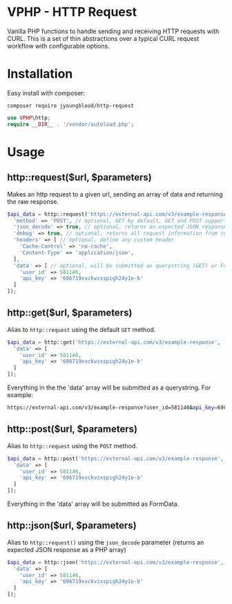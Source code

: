 # VPHP - HTTP Request

Vanilla PHP functions to handle sending and receiving HTTP requests with CURL. This is a set of thin abstractions over a typical CURL request workflow with configurable options.


# Installation
Easy install with composer:
```
composer require jyoungblood/http-request
```
```php
use VPHP\http;
require __DIR__ . '/vendor/autoload.php';
```


# Usage
## http::request($url, $parameters)
Makes an http request to a given url, sending an array of data and returning the raw response.
```php
$api_data = http::request('https://external-api.com/v3/example-response', [
  'method' => 'POST', // optional, GET by default, GET and POST supported currently
  'json_decode' => true, // optional, returns an expected JSON response as a PHP array
  'debug' => true, // optional, returns all request information from curl_getinfo()
  'headers' => [ // optional, define any custom header
    'Cache-Control' => 'no-cache',
    'Content-Type' => 'application/json',
  ],
  'data' => [ // optional, will be submitted as querystring (GET) or FormData (POST)
    'user_id' => 581146,
    'api_key' => '696719xvckvzxspigh24y1e-b'
  ]
]);
```

## http::get($url, $parameters)
Alias to `http::request` using the default `GET` method.
```php
$api_data = http::get('https://external-api.com/v3/example-response', [
  'data' => [
    'user_id' => 581146,
    'api_key' => '696719xvckvzxspigh24y1e-b'
  ]
]);
```
Everything in the the 'data' array will be submitted as a querystring. For example: 
```bash
https://external-api.com/v3/example-response?user_id=581146&api_key=696719xvckvzxspigh24y1e-b
```

## http::post($url, $parameters)
Alias to `http::request` using the `POST` method.
```php
$api_data = http::post('https://external-api.com/v3/example-response', [
  'data' => [
    'user_id' => 581146,
    'api_key' => '696719xvckvzxspigh24y1e-b'
  ]
]);
```
Everything in the 'data' array will be submitted as FormData.

## http::json($url, $parameters)
Alias to `http::request()` using the `json_decode` parameter (returns an expected JSON response as a PHP array)
```php
$api_data = http::json('https://external-api.com/v3/example-response', [
  'data' => [
    'user_id' => 581146,
    'api_key' => '696719xvckvzxspigh24y1e-b'
  ]
]);
```
